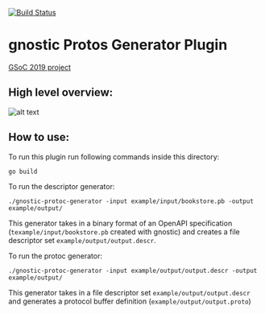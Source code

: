 [![Build Status](https://travis-ci.com/LorenzHW/gnostic-protoc-generator.svg?branch=master)](https://travis-ci.com/LorenzHW/gnostic-protoc-generator)

# gnostic Protos Generator Plugin
[GSoC 2019 project](https://summerofcode.withgoogle.com/projects/#5244822191865856)

## High level overview:
![alt text](https://drive.google.com/uc?export=view&id=1tqDvZLiXK40ISK_LgINQGsno9-MymRQP "High Level Overview")

## How to use:

To run this plugin run following commands inside this directory:

    go build
    
To run the descriptor generator:
    
    ./gnostic-protoc-generator -input example/input/bookstore.pb -output example/output/

This generator takes in a binary format of an OpenAPI specification (`texample/input/bookstore.pb`
created with gnostic) and creates a file descriptor set `example/output/output.descr`.


To run the protoc generator:
 
    ./gnostic-protoc-generator -input example/output/output.descr -output example/output/

This generator takes in a file descriptor set `example/output/output.descr` and generates a
protocol buffer definition (`example/output/output.proto`)